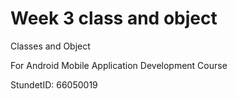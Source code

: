 # Week 3 class and object
Classes and Object

For Android Mobile Application Development Course

StundetID: 66050019
